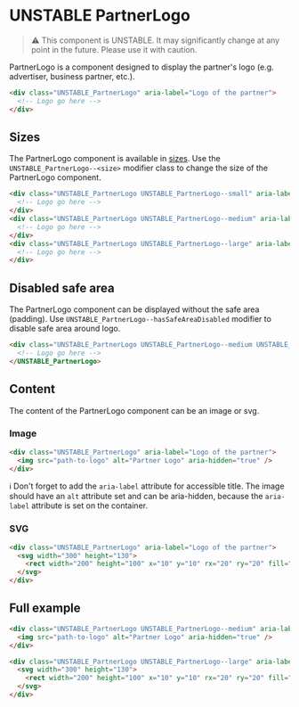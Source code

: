 # UNSTABLE PartnerLogo

> ⚠️ This component is UNSTABLE. It may significantly change at any point in the future.
> Please use it with caution.

PartnerLogo is a component designed to display the partner's logo (e.g. advertiser, business partner, etc.).

```html
<div class="UNSTABLE_PartnerLogo" aria-label="Logo of the partner">
  <!-- Logo go here -->
</div>
```

## Sizes

The PartnerLogo component is available in [sizes][dictionary-size].
Use the `UNSTABLE_PartnerLogo--<size>` modifier class to change the size of the PartnerLogo component.

```html
<div class="UNSTABLE_PartnerLogo UNSTABLE_PartnerLogo--small" aria-label="Logo of the partner">
  <!-- Logo go here -->
</div>
<div class="UNSTABLE_PartnerLogo UNSTABLE_PartnerLogo--medium" aria-label="Logo of the partner">
  <!-- Logo go here -->
</div>
<div class="UNSTABLE_PartnerLogo UNSTABLE_PartnerLogo--large" aria-label="Logo of the partner">
  <!-- Logo go here -->
</div>
```

## Disabled safe area

The PartnerLogo component can be displayed without the safe area (padding). Use `UNSTABLE_PartnerLogo--hasSafeAreaDisabled` modifier to disable safe area around logo.

```html
<div class="UNSTABLE_PartnerLogo UNSTABLE_PartnerLogo--medium UNSTABLE_PartnerLogo--hasSafeAreaDisabled">
  <!-- Logo go here -->
</UNSTABLE_PartnerLogo>
```

## Content

The content of the PartnerLogo component can be an image or svg.

### Image

```html
<div class="UNSTABLE_PartnerLogo" aria-label="Logo of the partner">
  <img src="path-to-logo" alt="Partner Logo" aria-hidden="true" />
</div>
```

ℹ️ Don't forget to add the `aria-label` attribute for accessible title.
The image should have an `alt` attribute set and can be aria-hidden, because the `aria-label`
attribute is set on the container.

### SVG

```html
<div class="UNSTABLE_PartnerLogo" aria-label="Logo of the partner">
  <svg width="300" height="130">
    <rect width="200" height="100" x="10" y="10" rx="20" ry="20" fill="#fff" />
  </svg>
</div>
```

## Full example

```html
<div class="UNSTABLE_PartnerLogo UNSTABLE_PartnerLogo--medium" aria-label="Logo of the partner">
  <img src="path-to-logo" alt="Partner Logo" aria-hidden="true" />
</div>

<div class="UNSTABLE_PartnerLogo UNSTABLE_PartnerLogo--large" aria-label="Logo of the partner">
  <svg width="300" height="130">
    <rect width="200" height="100" x="10" y="10" rx="20" ry="20" fill="#fff" />
  </svg>
</div>
```

[dictionary-size]: https://github.com/lmc-eu/spirit-design-system/blob/main/docs/DICTIONARIES.md#size

